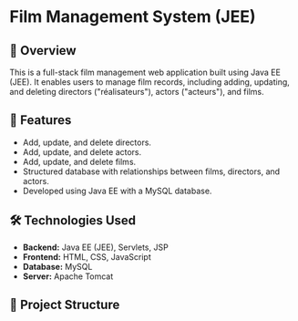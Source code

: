 # Film Management System (JEE)

## 📌 Overview
This is a full-stack film management web application built using Java EE (JEE). It enables users to manage film records, including adding, updating, and deleting directors ("réalisateurs"), actors ("acteurs"), and films.

## 🚀 Features
- Add, update, and delete directors.
- Add, update, and delete actors.
- Add, update, and delete films.
- Structured database with relationships between films, directors, and actors.
- Developed using Java EE with a MySQL database.

## 🛠️ Technologies Used
- **Backend:** Java EE (JEE), Servlets, JSP
- **Frontend:** HTML, CSS, JavaScript
- **Database:** MySQL
- **Server:** Apache Tomcat

## 📂 Project Structure

